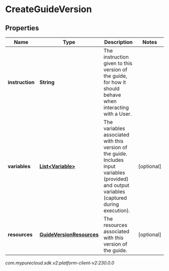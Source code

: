 # CreateGuideVersion


## Properties

| Name | Type | Description | Notes |
| ------------ | ------------- | ------------- | ------------- |
| **instruction** | **String** | The instruction given to this version of the guide, for how it should behave when interacting with a User. |  |
| **variables** | [**List&lt;Variable&gt;**](Variable) | The variables associated with this version of the guide. Includes input variables (provided) and output variables (captured during execution). |  [optional] |
| **resources** | [**GuideVersionResources**](GuideVersionResources) | The resources associated with this version of the guide. |  [optional] |




_com.mypurecloud.sdk.v2:platform-client-v2:230.0.0_
